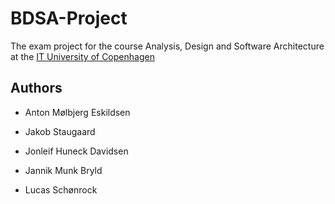 # BDSA-Project

The exam project for the course Analysis, Design and Software Architecture at the [IT University of Copenhagen](https://itu.dk)

## Authors

- Anton Mølbjerg Eskildsen  

- Jakob Staugaard  

- Jonleif Huneck Davidsen  

- Jannik Munk Bryld

- Lucas Schønrock  
